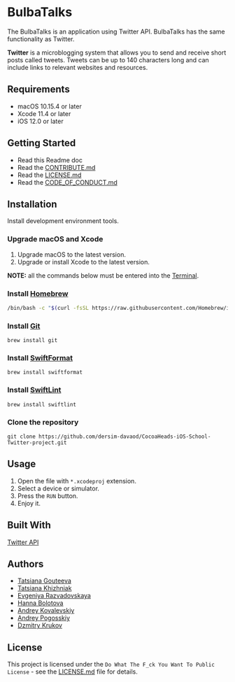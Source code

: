 # BulbaTalks

The BulbaTalks is an application using Twitter API. BulbaTalks has the same functionality as Twitter.

**Twitter** is a microblogging system that allows you to send and receive short posts called tweets. Tweets can be up to 140 characters long and can include links to relevant websites and resources.

## Requirements

- macOS 10.15.4 or later
- Xcode 11.4 or later
- iOS 12.0 or later

## Getting Started

- Read this Readme doc
- Read the [CONTRIBUTE.md](https://github.com/dersim-davaod/CocoaHeads-iOS-School-Twitter-project/blob/master/docs/CONTRIBUTING.md)
- Read the [LICENSE.md](https://github.com/dersim-davaod/CocoaHeads-iOS-School-Twitter-project/blob/master/LICENSE.md)
- Read the [CODE_OF_CONDUCT.md](https://github.com/dersim-davaod/CocoaHeads-iOS-School-Twitter-project/blob/master/docs/CODE_OF_CONDUCT.md)

## Installation

Install development environment tools.

### Upgrade macOS and Xcode

1. Upgrade macOS to the latest version.
2. Upgrade or install Xcode to the latest version.

**NOTE:** all the commands below must be entered into the [Terminal](https://support.apple.com/guide/terminal/welcome/mac).

### Install [Homebrew](https://brew.sh)

```bash
/bin/bash -c "$(curl -fsSL https://raw.githubusercontent.com/Homebrew/install/master/install.sh)"
```

### Install [Git](https://git-scm.com/download/mac)

```
brew install git
```

### Install [SwiftFormat](https://github.com/nicklockwood/SwiftFormat)

```
brew install swiftformat
```

### Install [SwiftLint](https://github.com/realm/SwiftLint)

```
brew install swiftlint
```

### Clone the repository

```
git clone https://github.com/dersim-davaod/CocoaHeads-iOS-School-Twitter-project.git
```

## Usage

1. Open the file with `*.xcodeproj` extension.
2. Select a device or simulator.
3. Press the `RUN` button.
4. Enjoy it.

## Built With

[Twitter API](https://developer.twitter.com/en/docs)

## Authors

- [Tatsiana Gouteeva](https://github.com/TatsianaGouteeva)
- [Tatsiana Khizhniak](https://github.com/badpanda13)
- [Evgeniya Razvadovskaya](https://github.com/Iweinrazvadovskaya)
- [Hanna Bolotova](https://github.com/Hannabolotova)
- [Andrey Kovalevskiy](https://github.com/AndreyKovalevskiy)
- [Andrey Pogosskiy](https://github.com/BongDiDong)
- [Dzmitry Krukov](https://github.com/silvaby)

## License

This project is licensed under the `Do What The F_ck You Want To Public License` - see the [LICENSE.md](https://github.com/dersim-davaod/CocoaHeads-iOS-School-Twitter-project/blob/master/LICENSE.md) file for details.
